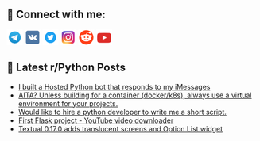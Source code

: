 ## 🔎 Connect with me:
[<img src="https://github.com/bullbesh/bullbesh/blob/main/images/Telegram.png" width="32" height="32" />](https://t.me/bullbesh)
[<img src="https://github.com/bullbesh/bullbesh/blob/main/images/VK.png" width="32" height="32" />](https://vk.com/bullbesh)
[<img src="https://github.com/bullbesh/bullbesh/blob/main/images/Twitter.png" width="32" height="32" />](https://twitter.com/bullbesh1)
[<img src="https://github.com/bullbesh/bullbesh/blob/main/images/Instagram.png" width="32" height="32" />](https://www.instagram.com/bullbesh)
[<img src="https://github.com/bullbesh/bullbesh/blob/main/images/Reddit.png" width="32" height="32" />](https://www.reddit.com/user/bullbesh)
[<img src="https://github.com/bullbesh/bullbesh/blob/main/images/YouTube.png" width="32" height="32" />](https://www.youtube.com/channel/UCtfjRs6uzgq5mfm8S06WTcg)

## 📕 Latest r/Python Posts
<!-- BLOG-POST-LIST:START -->
- [I built a Hosted Python bot that responds to my iMessages](https://www.reddit.com/r/Python/comments/1260wzz/i_built_a_hosted_python_bot_that_responds_to_my/)
- [AITA? Unless building for a container &lpar;docker/k8s&rpar;, always use a virtual environment for your projects.](https://www.reddit.com/r/Python/comments/125xson/aita_unless_building_for_a_container_dockerk8s/)
- [Would like to hire a python developer to write me a short script.](https://www.reddit.com/r/Python/comments/125x1iy/would_like_to_hire_a_python_developer_to_write_me/)
- [First Flask project - YouTube video downloader](https://www.reddit.com/r/Python/comments/125wzpd/first_flask_project_youtube_video_downloader/)
- [Textual 0.17.0 adds translucent screens and Option List widget](https://www.reddit.com/r/Python/comments/125wr3s/textual_0170_adds_translucent_screens_and_option/)
<!-- BLOG-POST-LIST:END -->
